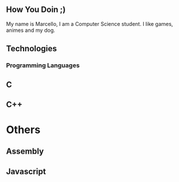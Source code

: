 ## How You Doin ;)
My name is Marcello, I am a Computer Science student.
I like games, animes and my dog.

## Technologies
### Programming Languages

## C
## C++
# Others

## Assembly
## Javascript
